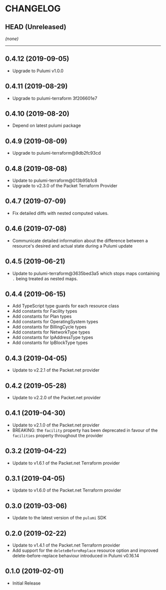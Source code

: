 CHANGELOG
=========

## HEAD (Unreleased)
_(none)_

---

## 0.4.12 (2019-09-05)
* Upgrade to Pulumi v1.0.0

## 0.4.11 (2019-08-29)
* Upgrade to pulumi-terraform 3f206601e7

## 0.4.10 (2019-08-20)
* Depend on latest pulumi package

## 0.4.9 (2019-08-09)
* Upgrade to pulumi-terraform@9db2fc93cd

## 0.4.8 (2019-08-08)
* Update to pulumi-terraform@013b95b1c8
* Upgrade to v2.3.0 of the Packet Terraform Provider

## 0.4.7 (2019-07-09)
* Fix detailed diffs with nested computed values.

## 0.4.6 (2019-07-08)
* Communicate detailed information about the difference between a resource's desired and actual state during a Pulumi update

## 0.4.5 (2019-06-21)
* Update to pulumi-terraform@3635bed3a5 which stops maps containing `.` being treated as nested maps.

## 0.4.4 (2019-06-15)
* Add TypeScript type guards for each resource class
* Add constants for Facility types
* Add constants for Plan types
* Add constants for OperatingSystem types
* Add constants for BillingCycle types
* Add constants for NetworkType types
* Add constants for IpAddressType types
* Add constants for IpBlockType types

## 0.4.3 (2019-04-05)
* Update to v2.2.1 of the Packet.net provider

## 0.4.2 (2019-05-28)
* Update to v2.2.0 of the Packet.net provider

## 0.4.1 (2019-04-30)
* Update to v2.1.0 of the Packet.net provider
* BREAKING: the `facility` property has been deprecated in favour of the `facilities` property throughout the provider

## 0.3.2 (2019-04-22)
* Update to v1.6.1 of the Packet.net Terraform provider

## 0.3.1 (2019-04-05)
* Update to v1.6.0 of the Packet.net Terraform provider

## 0.3.0 (2019-03-06)
* Update to the latest version of the `pulumi` SDK

## 0.2.0 (2019-02-22)
* Update to v1.4.1 of the Packet.net Terraform provider
* Add support for the `deleteBeforeReplace` resource option and improved delete-before-replace behaviour introduced in Pulumi v0.16.14

## 0.1.0 (2019-02-01)
* Initial Release
